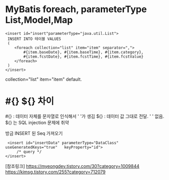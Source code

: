 # MyBatis foreach, parameterType List,Model,Map

```
<insert id="insert"parameterType="java.util.List">
 INSERT INTO 테이블 VALUES
 (
    <foreach collection="list" item="item" separator=",">
        #{item.baseDate}, #{item.baseTime}, #{item.category},
        #{item.fcstDate}, #{item.fcstTime}, #{item.fcstValue}
    </foreach>
 )
</insert>
 ```

 collection="list" item="item" default.

 # #{} ${} 차이
 #{} : 데이터 자체를 문자열로 인식해서 ' '가 생김
 ${} : 데이터 값 그대로 전달. ' ' 없음. ${} 는 SQL injection 문제에 취약

 방금 INSERT 된 Seq 가져오기
```
 <insert id="insertData" parameterType="DataClass" useGeneratedKeys="true"   keyProperty="id">
     /* query */
</insert>
```

 [참조링크]
https://myeongdev.tistory.com/30?category=1009844
https://kimsg.tistory.com/255?category=712079
